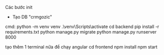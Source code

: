 Các bước init

 - Tạo DB "crmgozic"

cmd: 
python -m venv venv
.\venv\Scripts\activate
cd backend
pip install -r requirements.txt
python manage.py migrate
python manage.py runserver 8000

tạo thêm 1 terminal nữa để chạy angular
cd frontend
npm install
npm start
